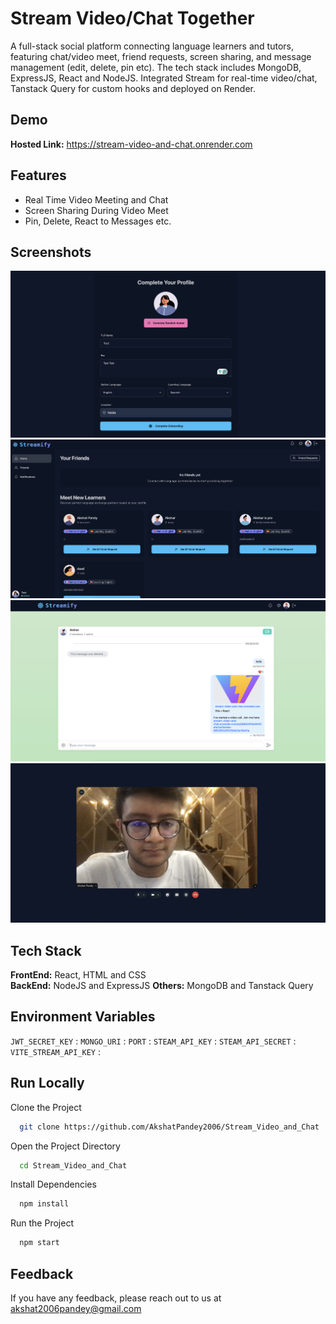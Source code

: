 
# Stream Video/Chat Together

A full-stack social platform connecting language learners and tutors, featuring chat/video meet, friend requests, screen sharing, and message management (edit, delete, pin etc). The tech stack includes MongoDB, ExpressJS, React and NodeJS. Integrated Stream for real-time video/chat, Tanstack Query for custom hooks and deployed on Render.





## Demo

**Hosted Link:** https://stream-video-and-chat.onrender.com

## Features

- Real Time Video Meeting and Chat
- Screen Sharing During Video Meet
- Pin, Delete, React to Messages etc.


## Screenshots

![App Screenshot](./1.png)
![App Screenshot](./2.png)
![App Screenshot](./3.png)
![App Screenshot](./4.png)
## Tech Stack

**FrontEnd:** React, HTML and CSS  
**BackEnd:** NodeJS and ExpressJS 
**Others:** MongoDB and Tanstack Query


## Environment Variables

`JWT_SECRET_KEY` : 
`MONGO_URI` : 
`PORT` : 
`STEAM_API_KEY` : 
`STEAM_API_SECRET` : 
`VITE_STREAM_API_KEY` : 


## Run Locally

Clone the Project

```bash
  git clone https://github.com/AkshatPandey2006/Stream_Video_and_Chat
```

Open the Project Directory

```bash
  cd Stream_Video_and_Chat
```

Install Dependencies

```bash
  npm install
```

Run the Project

```bash
  npm start
```




## Feedback

If you have any feedback, please reach out to us at akshat2006pandey@gmail.com

